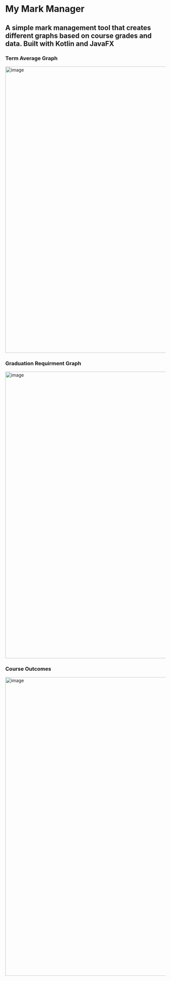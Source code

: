 # My Mark Manager

## A simple mark management tool that creates different graphs based on course grades and data. Built with Kotlin and JavaFX

### Term Average Graph
<img width="898" alt="image" src="https://github.com/DJHoon24/My-Mark-Manager/assets/55905294/837768de-f61b-4324-ad8d-02f7cc3706a0">

### Graduation Requirment Graph
<img width="899" alt="image" src="https://github.com/DJHoon24/My-Mark-Manager/assets/55905294/2688fdd0-df5f-44bc-afa5-ba0b052048fc">

### Course Outcomes
<img width="937" alt="image" src="https://github.com/DJHoon24/My-Mark-Manager/assets/55905294/30e8a380-6454-4e99-b54f-a46e8322ceb1">

